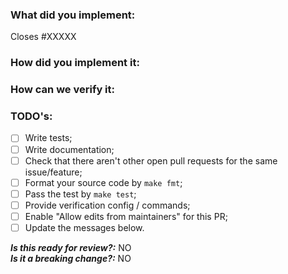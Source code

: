 ### What did you implement:

Closes #XXXXX

### How did you implement it:



### How can we verify it:



### TODO's:

- [ ] Write tests;
- [ ] Write documentation;
- [ ] Check that there aren't other open pull requests for the same issue/feature;
- [ ] Format your source code by `make fmt`;
- [ ] Pass the test by `make test`;
- [ ] Provide verification config / commands;
- [ ] Enable "Allow edits from maintainers" for this PR;
- [ ] Update the messages below.

***Is this ready for review?:*** NO  
***Is it a breaking change?:*** NO
